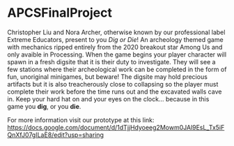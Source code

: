 # APCSFinalProject

Christopher Liu and Nora Archer, otherwise known by our professional label Extreme Educators, present to you *Dig or Die*! An archeology themed game with mechanics ripped entirely from the 2020 breakout star Among Us and only avaible in Processing. When the game begins your player character will spawn in a fresh digsite that it is their duty to investigate. They will see a few stations where their archeological work can be completed in the form of fun, unoriginal minigames, but beware! The digsite may hold precious artifacts but it is also treacherously close to collapsing so the player must complete their work before the time runs out and the excavated walls cave in. Keep your hard hat on and your eyes on the clock... because in this game you **dig**, or you **die**.

For more information visit our prototype at this link: https://docs.google.com/document/d/1dTjjHdyoeeg2Mowm0JAl9EsL_Tx5iFQnXfJ07gILaE8/edit?usp=sharing

